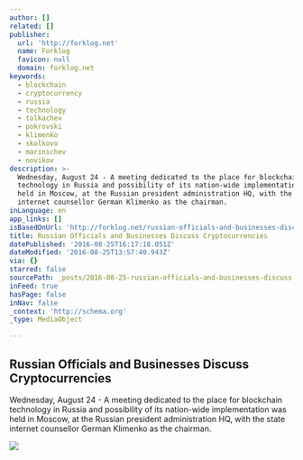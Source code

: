 ```yaml
---
author: []
related: []
publisher:
  url: 'http://forklog.net'
  name: Forklog
  favicon: null
  domain: forklog.net
keywords:
  - blockchain
  - cryptocurrency
  - russia
  - technology
  - tolkachev
  - pokrovski
  - klimenko
  - skolkovo
  - marinichev
  - novikov
description: >-
  Wednesday, August 24 - A meeting dedicated to the place for blockchain
  technology in Russia and possibility of its nation-wide implementation was
  held in Moscow, at the Russian president administration HQ, with the state
  internet counsellor German Klimenko as the chairman.
inLanguage: en
app_links: []
isBasedOnUrl: 'http://forklog.net/russian-officials-and-businesses-discuss-cryptocurrencies/'
title: Russian Officials and Businesses Discuss Cryptocurrencies
datePublished: '2016-08-25T16:17:18.051Z'
dateModified: '2016-08-25T13:57:40.943Z'
via: {}
starred: false
sourcePath: _posts/2016-08-25-russian-officials-and-businesses-discuss-cryptocurrencies.md
inFeed: true
hasPage: false
inNav: false
_context: 'http://schema.org'
_type: MediaObject

---
```

<article style=""><h1>Russian Officials and Businesses Discuss Cryptocurrencies</h1><p>Wednesday, August 24 - A meeting dedicated to the place for blockchain technology in Russia and possibility of its nation-wide implementation was held in Moscow, at the Russian president administration HQ, with the state internet counsellor German Klimenko as the chairman.</p><img src="http://forklog.net/wp-content/uploads/2016/07/11.png" /></article>
